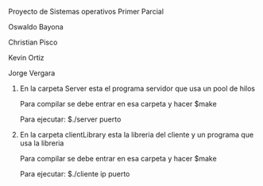 Proyecto de Sistemas operativos Primer Parcial

Oswaldo Bayona

Christian Pisco

Kevin Ortiz

Jorge Vergara

1. En la carpeta Server esta el programa servidor que usa un pool de hilos
    
    Para compilar se debe entrar en esa carpeta y hacer $make 
    
    Para ejecutar: $./server puerto
    
    
2. En la carpeta clientLibrary esta la libreria del cliente y un programa que usa
la libreria

    Para compilar se debe entrar en esa carpeta y hacer $make 
    
    Para ejecutar: $./cliente ip puerto
    
    


